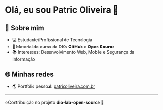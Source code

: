 # Olá, eu sou Patric Oliveira 👋

## 🚀 Sobre mim
- 💻 Estudante/Profissional de Tecnologia
- 🎯 Material do curso da DIO: **GitHub** e **Open Source**
- 📚 Interesses: Desenvolvimento Web, Mobile e Segurança da Informação

## 🌐 Minhas redes
- 🌎 Portfólio pessoal: [patricoliveira.com.br](https://patricoliveira.com.br)

---
⭐Contribuição no projeto **dio-lab-open-source** 🚀
